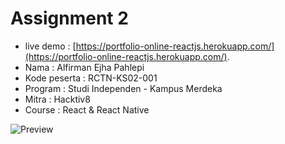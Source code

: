 # Assignment 2

- live demo : [https://portfolio-online-reactjs.herokuapp.com/](https://portfolio-online-reactjs.herokuapp.com/).
- Nama : Alfirman Ejha Pahlepi
- Kode peserta : RCTN-KS02-001
- Program : Studi Independen - Kampus Merdeka
- Mitra : Hacktiv8
- Course : React & React Native

![Preview](https://firebasestorage.googleapis.com/v0/b/image-storage-aaa6b.appspot.com/o/portofolio-online.png?alt=media&token=6feacf78-30c4-432a-865d-5f8a07ef7675)